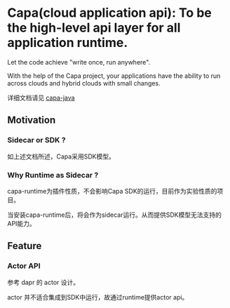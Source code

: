 # Capa(cloud application api): To be the high-level api layer for all application runtime.

Let the code achieve "write once, run anywhere".

With the help of the Capa project, your applications have the ability to run across clouds and hybrid clouds with small changes.

详细文档请见 [capa-java](https://github.com/capa-cloud/capa-java)

## Motivation

### Sidecar or SDK ?

如上述文档所述，Capa采用SDK模型。

### Why Runtime as Sidecar ?

capa-runtime为插件性质，不会影响Capa SDK的运行，目前作为实验性质的项目。

当安装capa-runtime后，将会作为sidecar运行。从而提供SDK模型无法支持的API能力。

## Feature

### Actor API

参考 dapr 的 actor 设计。

actor 并不适合集成到SDK中运行，故通过runtime提供actor api。


